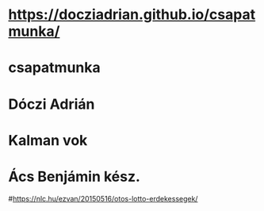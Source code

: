 # https://docziadrian.github.io/csapatmunka/
# csapatmunka
# Dóczi Adrián
# Kalman vok
# Ács Benjámin kész.
#https://nlc.hu/ezvan/20150516/otos-lotto-erdekessegek/
